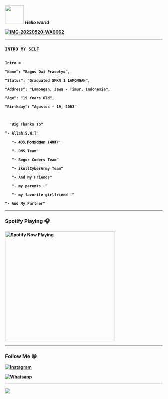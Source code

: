 
<img src="https://media0.giphy.com/media/Wj7lNjMNDxSmc/200.webp?cid=ecf05e47gol7hyzftrdpoaar8lchrj2uzbzs0qoz3xgzv14o&rid=200.webp" width="60"> <em><b>Hello world </em>


<p align="center">

<a href="https://ibb.co/q7cNzBf"><img src="https://i.ibb.co/q7cNzBf/IMG-20220520-WA0062.jpg" alt="IMG-20220520-WA0062" border="0"></a>
</p>
  
_______
  
### [`INTRO MY SELF`](https://ekagans02.herokuapp.com)

```

Intro =

"Name": "Bagus Dwi Prasetyo",

"Status": "Graduated SMKN 1 LAMONGAN",

"Address": "Lamongan, Jawa - Timur, Indonesia",

"Age": "19 Years Old",

"Birthday": "Agustus - 19, 2003"

   

  "Big Thanks To"

"- Allah S.W.T"

   "- 𝟒𝟎𝟑.𝐅𝐨𝐫𝐛𝐢𝐝𝐝𝐞𝐧 (𝟒𝟎𝟑)"

   "- DNS Team"
   
   "- Bogor Coders Team"
  
   "- SkullCyberArmy Team"
  
   "- And My Friends"
   
   "- my parents ♡"
   
   "- my favorite girlfriend ♡"

"- And My Partner"

```

_____

### Spotify Playing 🎧

<p align="center">

  <a href="https://open.spotify.com/user/hbv7yzic965h9y82w194av0cz" target="_blank"><img src="https://now-playing-on-spotify.vercel.app/api/spotify" alt="Spotify Now Playing" width="350"/></a>

</p>

------

### Follow Me 😁
<a href="https://www.instagram.com/eka_danu_arta" target="_blank"><img src="https://img.shields.io/badge/Instagram-%23E4405F.svg?&style=flat-square&logo=instagram&logoColor=white" alt="Instagram"></a>

<a href="https://wa.me/994400295560" target="_blank"><img src="https://img.shields.io/badge/Whatsapp-%808080.svg?&style=flat-square&logo=Whatsapp&logoColor=white" alt="Whatsapp"></a>

  _____
  
  <a href="https://github.com/ekadanuarta"><img src="https://github-readme-stats.vercel.app/api?username=ekadanuarta&bg_color=30,e96443,904e95&title_color=fff&text_color=fff&icon_color=fff&hide_border=true&show_icons=true" /></a>

